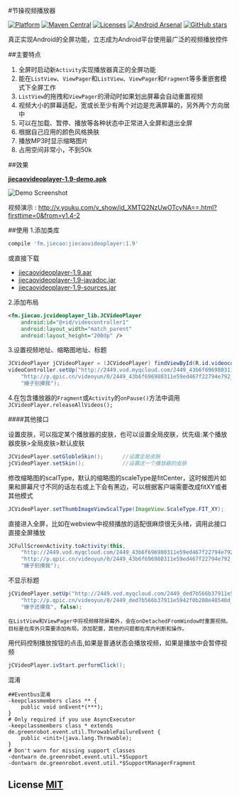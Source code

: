 #节操视频播放器 

[![Platform](https://img.shields.io/badge/platform-android-green.svg)](http://developer.android.com/index.html) 
[![Maven Central](https://img.shields.io/badge/Maven%20Central-1.9-green.svg)](http://search.maven.org/#artifactdetails%7Cfm.jiecao%7Cjiecaovideoplayer%7C1.9%7Caar) 
[![Licenses](https://img.shields.io/badge/license-MIT-green.svg)](http://choosealicense.com/licenses/mit/) 
[![Android Arsenal](https://img.shields.io/badge/Android%20Arsenal-jiecaovideoplayer-green.svg?style=true)](https://android-arsenal.com/details/1/3269)
[![GitHub stars](https://img.shields.io/github/stars/lipangit/jiecaovideoplayer.svg?style=social&label=Star)]()

真正实现Android的全屏功能，立志成为Android平台使用最广泛的视频播放控件

##主要特点
1. 全屏时启动新`Activity`实现播放器真正的全屏功能
2. 能在`ListView`、`ViewPager`和`ListView`、`ViewPager`和`Fragment`等多重嵌套模式下全屏工作
3. `ListView`的拖拽和`ViewPager`的滑动时如果划出屏幕会自动重置视频
4. 视频大小的屏幕适配，宽或长至少有两个对边是充满屏幕的，另外两个方向居中
5. 可以在加载、暂停、播放等各种状态中正常进入全屏和退出全屏
6. 根据自己应用的颜色风格换肤
7. 播放MP3时显示缩略图片
8. 占用空间非常小，不到50k

##效果

**[jiecaovideoplayer-1.9-demo.apk](https://raw.githubusercontent.com/lipangit/jiecaovideoplayer/develop/downloads/jiecaovideoplayer-1.9-demo.apk)**

![Demo Screenshot][1]

视频演示 : http://v.youku.com/v_show/id_XMTQ2NzUwOTcyNA==.html?firsttime=0&from=y1.4-2

##使用
1.添加类库
```gradle
compile 'fm.jiecao:jiecaovideoplayer:1.9'
```

或直接下载

* [jiecaovideoplayer-1.9.aar](https://raw.githubusercontent.com/lipangit/jiecaovideoplayer/develop/downloads/jiecaovideoplayer-1.9.aar)
* [jiecaovideoplayer-1.9-javadoc.jar](https://raw.githubusercontent.com/lipangit/jiecaovideoplayer/develop/downloads/jiecaovideoplayer-1.9-javadoc.jar)
* [jiecaovideoplayer-1.9-sources.jar](https://raw.githubusercontent.com/lipangit/jiecaovideoplayer/develop/downloads/jiecaovideoplayer-1.9-sources.jar)

2.添加布局
```xml
<fm.jiecao.jcvideoplayer_lib.JCVideoPlayer
    android:id="@+id/videocontroller1"
    android:layout_width="match_parent"
    android:layout_height="200dp" />
```

3.设置视频地址、缩略图地址、标题
```java
JCVideoPlayer jCVideoPlayer = (JCVideoPlayer) findViewById(R.id.videocontroller);
videoController.setUp("http://2449.vod.myqcloud.com/2449_43b6f696980311e59ed467f22794e792.f20.mp4",
    "http://p.qpic.cn/videoyun/0/2449_43b6f696980311e59ed467f22794e792_1/640",
    "嫂子别摸我");
```
4.在包含播放器的`Fragment`或`Activity`的`onPause()`方法中调用`JCVideoPlayer.releaseAllVideos();`

####其他接口

设置皮肤，可以指定某个播放器的皮肤，也可以设置全局皮肤，优先级:某个播放器皮肤>全局皮肤>默认皮肤
```java
JCVideoPlayer.setGlobleSkin();      //设置全局皮肤
jCVideoPlayer.setSkin();            //设置这一个播放器的皮肤
```

修改缩略图的scalType，默认的缩略图的scaleType是fitCenter，这时候图片如果和屏幕尺寸不同的话左右或上下会有黑边，可以根据客户端需要改成fitXY或者其他模式
```java
JCVideoPlayer.setThumbImageViewScalType(ImageView.ScaleType.FIT_XY);
```

直接进入全屏，比如在webview中视频播放的适配很麻烦很无头绪，调用此接口直接全屏播放
```java
JCFullScreenActivity.toActivity(this,
    "http://2449.vod.myqcloud.com/2449_43b6f696980311e59ed467f22794e792.f20.mp4",
    "http://p.qpic.cn/videoyun/0/2449_43b6f696980311e59ed467f22794e792_1/640",
    "嫂子别摸我");
```

不显示标题
```java
jCVideoPlayer.setUp("http://2449.vod.myqcloud.com/2449_ded7b566b37911e5942f0b208e48548d.f20.mp4",//
    "http://p.qpic.cn/videoyun/0/2449_ded7b566b37911e5942f0b208e48548d_2/640",
    "嫂子还摸我", false);
```

    在ListView和ViewPager中将视频移除屏幕外，会在onDetachedFromWindow时重置视频。
    目标是在库外只需要添加布局，添加配置，其他的问题都在库内判断和操作。

用代码控制播放按钮的点击,如果是普通状态会播放视频，如果是播放中会暂停视频
```java
jCVideoPlayer.ivStart.performClick();
```

混淆
```
##Eventbus混淆
-keepclassmembers class ** {
    public void onEvent*(***);
}
# Only required if you use AsyncExecutor
-keepclassmembers class * extends de.greenrobot.event.util.ThrowableFailureEvent {
    public <init>(java.lang.Throwable);
}
# Don't warn for missing support classes
-dontwarn de.greenrobot.event.util.*$Support
-dontwarn de.greenrobot.event.util.*$SupportManagerFragment
```

## License [MIT](LICENSE)

[1]: ./screenshots/j2.png
